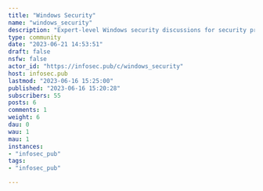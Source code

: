 ```yaml
---
title: "Windows Security" 
name: "windows_security"
description: "Expert-level Windows security discussions for security professionals: hardening, security updates, policies, standards, privacy, tips, tools, red team, blue team, and other related topics.NO TECH SUPPORT QUESTIONS"
type: community
date: "2023-06-21 14:53:51"
draft: false
nsfw: false
actor_id: "https://infosec.pub/c/windows_security"
host: infosec.pub
lastmod: "2023-06-16 15:25:00"
published: "2023-06-16 15:20:28"
subscribers: 55
posts: 6
comments: 1
weight: 6
dau: 0
wau: 1
mau: 1
instances:
- "infosec_pub"
tags: 
- "infosec_pub"

---
```


